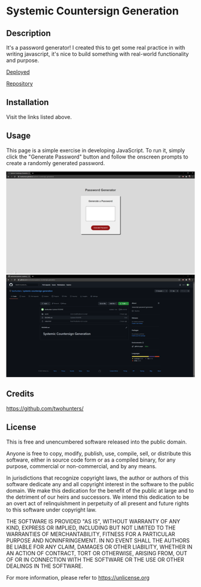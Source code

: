 # Systemic Countersign Generation

## Description

It's a password generator! I created this to get some real practice in with writing javascript, it's nice to build something with real-world functionality and purpose.

[Deployed](https://twohunters.github.io/systemic-countersign-generation/)

[Repository](https://github.com/twohunters/systemic-countersign-generation)


## Installation

Visit the links listed above.


## Usage

This page is a simple exercise in developing JavaScript. To run it, simply click the "Generate Password" button and follow the onscreen prompts to create a randomly generated password.

![Deployed](./assets/images/deployed.PNG)
![Repository](./assets/images/repo.PNG)


## Credits

https://github.com/twohunters/


## License

This is free and unencumbered software released into the public domain.

Anyone is free to copy, modify, publish, use, compile, sell, or distribute this software, either in source code form or as a compiled binary, for any purpose, commercial or non-commercial, and by any means.

In jurisdictions that recognize copyright laws, the author or authors of this software dedicate any and all copyright interest in the software to the public domain. We make this dedication for the benefit of the public at large and to the detriment of our heirs and successors. We intend this dedication to be an overt act of relinquishment in perpetuity of all present and future rights to this software under copyright law.

THE SOFTWARE IS PROVIDED "AS IS", WITHOUT WARRANTY OF ANY KIND, EXPRESS OR IMPLIED, INCLUDING BUT NOT LIMITED TO THE WARRANTIES OF MERCHANTABILITY, FITNESS FOR A PARTICULAR PURPOSE AND NONINFRINGEMENT. IN NO EVENT SHALL THE AUTHORS BE LIABLE FOR ANY CLAIM, DAMAGES OR OTHER LIABILITY, WHETHER IN AN ACTION OF CONTRACT, TORT OR OTHERWISE, ARISING FROM, OUT OF OR IN CONNECTION WITH THE SOFTWARE OR THE USE OR OTHER DEALINGS IN THE SOFTWARE.

For more information, please refer to https://unlicense.org
